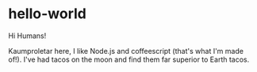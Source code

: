 # hello-world

Hi Humans!

Kaumproletar here, I like Node.js and coffeescript (that's what I'm made of!).
I've had tacos on the moon and find them far superior to Earth tacos.
